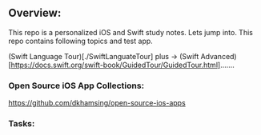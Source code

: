 ## Overview:
This repo is a personalized iOS and Swift study notes. Lets jump into. This repo contains following topics and test app.

(Swift Language Tour)[./SwiftLanguateTour] plus -> (Swift Advanced)[https://docs.swift.org/swift-book/GuidedTour/GuidedTour.html].......

### Open Source iOS App Collections:
https://github.com/dkhamsing/open-source-ios-apps

### Tasks: